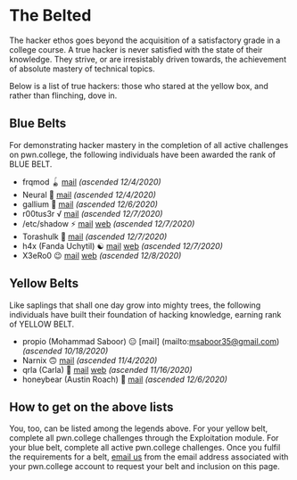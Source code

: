 # The Belted

The hacker ethos goes beyond the acquisition of a satisfactory grade in a college course.
A true hacker is never satisfied with the state of their knowledge.
They strive, or are irresistably driven towards, the achievement of absolute mastery of technical topics.

Below is a list of true hackers: those who stared at the yellow box, and rather than flinching, dove in.

## Blue Belts

For demonstrating hacker mastery in the completion of all active challenges on pwn.college, the following individuals have been awarded the rank of BLUE BELT.

- frqmod 🪀 [mail](mailto:frqmod@gmail.com) *(ascended 12/4/2020)*
- Neural 🤡 [mail](mailto:neural@protonmail.com) *(ascended 12/4/2020)*
- gallium 🤯 [mail](mailto:jlin139@asu.edu) *(ascended 12/6/2020)*
- r00tus3r √ [mail](mailto:aajayan@asu.edu) *(ascended 12/7/2020)*
- /etc/shadow ⚡️ [mail](mailto:danialyunus@gmail.com) [web](https://danialyunus.com) *(ascended 12/7/2020)*
- Torashulk 🐶 [mail](mailto:torashulk@gmail.com) *(ascended 12/7/2020)*
- h4x (Fanda Uchytil) ☯ [mail](mailto:cse466.pwn.college.8afzwm3tro@h4x.cz) [web](https://h4x.cz) *(ascended 12/7/2020)*
- X3eRo0 😉 [mail](mailto:psinghania929@gmail.com) [web](https://x3ero0.tech) *(ascended 12/8/2020)*

## Yellow Belts

Like saplings that shall one day grow into mighty trees, the following individuals have built their foundation of hacking knowledge, earning rank of YELLOW BELT.

- propio (Mohammad Saboor) 😑 [mail] (mailto:msaboor35@gmail.com) *(ascended 10/18/2020)*
- Narnix 🙃 [mail](mailto:xxie29@asu.edu) *(ascended 11/4/2020)*
- qrla (Carla) 🥺 [mail](mailto:loresfca.flores1@gmail.com) [web](https://carla.is.mad.af/) *(ascended 11/16/2020)*
- honeybear (Austin Roach) 🐻 [mail](mailto:ahroach@gmail.com) *(ascended 12/6/2020)*

## How to get on the above lists

You, too, can be listed among the legends above.
For your yellow belt, complete all pwn.college challenges through the Exploitation module.
For your blue belt, complete all active pwn.college challenges.
Once you fulfil the requirements for a belt, [email us](mailto:pwn-college@asu.edu) from the email address associated with your pwn.college account to request your belt and inclusion on this page.

